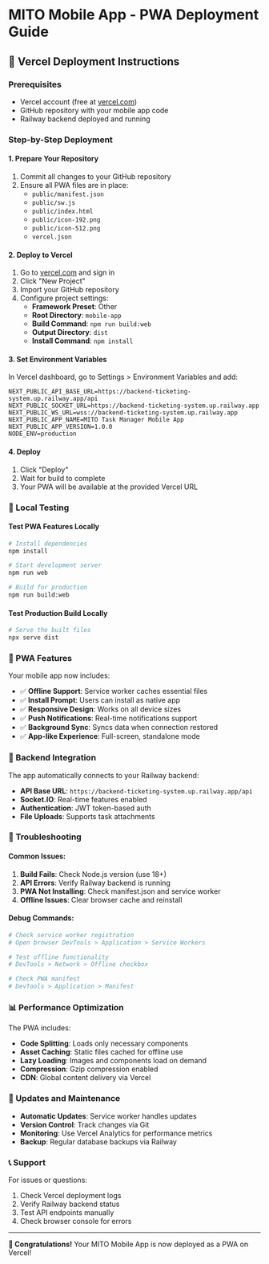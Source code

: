 # MITO Mobile App - PWA Deployment Guide

## 🚀 Vercel Deployment Instructions

### Prerequisites

- Vercel account (free at [vercel.com](https://vercel.com))
- GitHub repository with your mobile app code
- Railway backend deployed and running

### Step-by-Step Deployment

#### 1. Prepare Your Repository

1. Commit all changes to your GitHub repository
2. Ensure all PWA files are in place:
   - `public/manifest.json`
   - `public/sw.js`
   - `public/index.html`
   - `public/icon-192.png`
   - `public/icon-512.png`
   - `vercel.json`

#### 2. Deploy to Vercel

1. Go to [vercel.com](https://vercel.com) and sign in
2. Click "New Project"
3. Import your GitHub repository
4. Configure project settings:
   - **Framework Preset**: Other
   - **Root Directory**: `mobile-app`
   - **Build Command**: `npm run build:web`
   - **Output Directory**: `dist`
   - **Install Command**: `npm install`

#### 3. Set Environment Variables

In Vercel dashboard, go to Settings > Environment Variables and add:

```
NEXT_PUBLIC_API_BASE_URL=https://backend-ticketing-system.up.railway.app/api
NEXT_PUBLIC_SOCKET_URL=https://backend-ticketing-system.up.railway.app
NEXT_PUBLIC_WS_URL=wss://backend-ticketing-system.up.railway.app
NEXT_PUBLIC_APP_NAME=MITO Task Manager Mobile App
NEXT_PUBLIC_APP_VERSION=1.0.0
NODE_ENV=production
```

#### 4. Deploy

1. Click "Deploy"
2. Wait for build to complete
3. Your PWA will be available at the provided Vercel URL

### 🔧 Local Testing

#### Test PWA Features Locally

```bash
# Install dependencies
npm install

# Start development server
npm run web

# Build for production
npm run build:web
```

#### Test Production Build Locally

```bash
# Serve the built files
npx serve dist
```

### 📱 PWA Features

Your mobile app now includes:

- ✅ **Offline Support**: Service worker caches essential files
- ✅ **Install Prompt**: Users can install as native app
- ✅ **Responsive Design**: Works on all device sizes
- ✅ **Push Notifications**: Real-time notifications support
- ✅ **Background Sync**: Syncs data when connection restored
- ✅ **App-like Experience**: Full-screen, standalone mode

### 🔗 Backend Integration

The app automatically connects to your Railway backend:

- **API Base URL**: `https://backend-ticketing-system.up.railway.app/api`
- **Socket.IO**: Real-time features enabled
- **Authentication**: JWT token-based auth
- **File Uploads**: Supports task attachments

### 🐛 Troubleshooting

#### Common Issues:

1. **Build Fails**: Check Node.js version (use 18+)
2. **API Errors**: Verify Railway backend is running
3. **PWA Not Installing**: Check manifest.json and service worker
4. **Offline Issues**: Clear browser cache and reinstall

#### Debug Commands:

```bash
# Check service worker registration
# Open browser DevTools > Application > Service Workers

# Test offline functionality
# DevTools > Network > Offline checkbox

# Check PWA manifest
# DevTools > Application > Manifest
```

### 📊 Performance Optimization

The PWA includes:

- **Code Splitting**: Loads only necessary components
- **Asset Caching**: Static files cached for offline use
- **Lazy Loading**: Images and components load on demand
- **Compression**: Gzip compression enabled
- **CDN**: Global content delivery via Vercel

### 🔄 Updates and Maintenance

- **Automatic Updates**: Service worker handles updates
- **Version Control**: Track changes via Git
- **Monitoring**: Use Vercel Analytics for performance metrics
- **Backup**: Regular database backups via Railway

### 📞 Support

For issues or questions:

1. Check Vercel deployment logs
2. Verify Railway backend status
3. Test API endpoints manually
4. Check browser console for errors

---

**🎉 Congratulations!** Your MITO Mobile App is now deployed as a PWA on Vercel!
